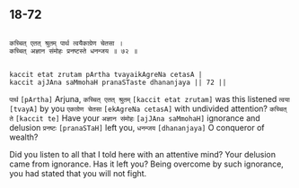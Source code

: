 ## 18-72


```shloka-sa

कच्चित् एतत् श्रुतम् पार्थ त्वयैकाग्रेण चेतसा ।
कच्चित् अज्ञान संमोहः प्रनष्टस्ते धनन्जय ॥ ७२ ॥

```
```shloka-sa-hk

kaccit etat zrutam pArtha tvayaikAgreNa cetasA |
kaccit ajJAna saMmohaH pranaSTaste dhananjaya || 72 ||

```
`पार्थ` `[pArtha]` Arjuna, `कच्चित् एतत् श्रुतम्` `[kaccit etat zrutam]` was this listened `त्वया` `[tvayA]` by you `एकाग्रेण चेतसा` `[ekAgreNa cetasA]` with undivided attention? `कच्चित् ते` `[kaccit te]` Have your `अज्ञान संमोहः` `[ajJAna saMmohaH]` ignorance and delusion `प्रनष्टः` `[pranaSTaH]` left you, `धनन्जय` `[dhananjaya]` O conqueror of wealth?

Did you listen to all that I told here with an attentive mind? Your delusion came from ignorance. Has it left you? Being overcome by such ignorance, you had stated that you will not fight.


